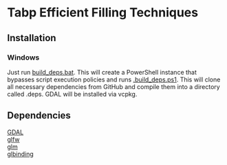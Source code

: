 # Tabp Efficient Filling Techniques

## Installation

### Windows

Just run [build_deps.bat](./build_config.bat). This will create a PowerShell instance that bypasses script execution policies and runs [.build_deps.ps1](./.build_deps.ps1).
This will clone all necessary dependencies from GitHub and compile them into a directory called .deps. GDAL will be installed via vcpkg.

## Dependencies

[GDAL](https://gdal.org/)  
[glfw](https://www.glfw.org/)  
[glm](https://github.com/g-truc/glm)  
[glbinding](https://github.com/cginternals/glbinding)  